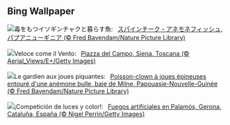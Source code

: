 ## Bing Wallpaper
![](https://www.bing.com/th?id=OHR.MaroonClownfish_JA-JP7352602108_UHD.jpg&w=1000)毒をもつイソギンチャクと暮らす魚:&nbsp;&ensp;[スパインチーク・アネモネフィッシュ, パプアニューギニア (© Fred Bavendam/Nature Picture Library)](https://www.bing.com/th?id=OHR.MaroonClownfish_JA-JP7352602108_UHD.jpg)
<br><br/>
![](https://www.bing.com/th?id=OHR.PalioDiSiena_IT-IT2319808114_UHD.jpg&w=1000)Veloce come il Vento:&nbsp;&ensp;[Piazza del Campo, Siena, Toscana (© Aerial_Views/E+/Getty Images)](https://www.bing.com/th?id=OHR.PalioDiSiena_IT-IT2319808114_UHD.jpg)
<br><br/>
![](https://www.bing.com/th?id=OHR.MaroonClownfish_FR-FR8871091841_UHD.jpg&w=1000)Le gardien aux joues piquantes:&nbsp;&ensp;[Poisson-clown à joues épineuses entouré d'une anémone bulle, baie de Milne, Papouasie-Nouvelle-Guinée (© Fred Bavendam/Nature Picture Library)](https://www.bing.com/th?id=OHR.MaroonClownfish_FR-FR8871091841_UHD.jpg)
<br><br/>
![](https://www.bing.com/th?id=OHR.TarragonaFireworks_ES-ES2035632810_UHD.jpg&w=1000)¡Competición de luces y color!:&nbsp;&ensp;[Fuegos artificiales en Palamós, Gerona, Cataluña, España (© Nigel Perrin/Getty Images)](https://www.bing.com/th?id=OHR.TarragonaFireworks_ES-ES2035632810_UHD.jpg)
<br><br/>
